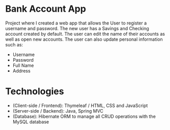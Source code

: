 # Bank Account App

Project where I created a web app that allows the User to register a username and password. The new user has a Savings and Checking account created by default. The user can edit the name of their accounts as well as open new accounts. The user can also update personal information such as: 

<ul>
  <li>Username</li>
  <li>Password</li>
  <li>Full Name</li>
  <li>Address</li>
</ul>

# Technologies 
<ul>
  <li>(Client-side / Frontend): Thymeleaf / HTML, CSS and JavaScript</li>
  <li>(Server-side / Backend): Java, Spring MVC</li>
  <li>(Database): Hibernate ORM to manage all CRUD operations with the MySQL database</li>
</ul>
